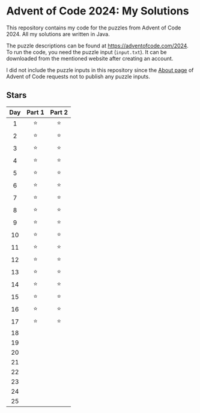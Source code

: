 # Advent of Code 2024: My Solutions

This repository contains my code for the puzzles from Advent of Code 2024. All my solutions are written in Java.

The puzzle descriptions can be found at https://adventofcode.com/2024.
To run the code, you need the puzzle input (`input.txt`). It can be downloaded from the mentioned website after creating an account.

I did not include the puzzle inputs in this repository since the [About page](https://adventofcode.com/2024/about#faq_copying) of Advent of Code requests not to publish any puzzle inputs.

## Stars
| Day   | Part 1 | Part 2 |
| :---: | :------: | :------: |
|  1 | ⭐️ | ⭐️ |
|  2 | ⭐️ | ⭐️ |
|  3 | ⭐️ | ⭐️ |
|  4 | ⭐️ | ⭐️ |
|  5 | ⭐️ | ⭐️ |
|  6 | ⭐️ | ⭐️ |
|  7 | ⭐️ | ⭐️ |
|  8 | ⭐️ | ⭐️ |
|  9 | ⭐️ | ⭐️ |
| 10 | ⭐️ | ⭐️ |
| 11 | ⭐️ | ⭐️ |
| 12 | ⭐️ | ⭐️ |
| 13 | ⭐️ | ⭐️ |
| 14 | ⭐️ | ⭐️ |
| 15 | ⭐️ | ⭐️ |
| 16 | ⭐️ | ⭐️ |
| 17 | ⭐️ | ⭐️ |
| 18 |  |  |
| 19 |  |  |
| 20 |  |  |
| 21 |  |  |
| 22 |  |  |
| 23 |  |  |
| 24 |  |  |
| 25 |  |  |

